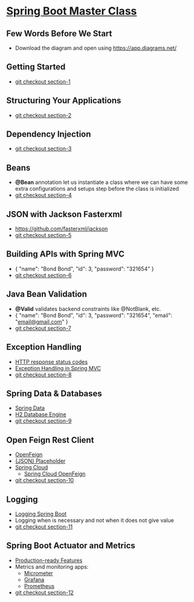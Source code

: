 # [Spring Boot Master Class](https://amigoscode.com/p/spring-boot-master-class)

## Few Words Before We Start
- Download the diagram and open using https://app.diagrams.net/

## Getting Started
- [git checkout section-1](https://github.com/amigoscode/spring-boot-master-class-course/tree/section-1)

## Structuring Your Applications
- [git checkout section-2](https://github.com/amigoscode/spring-boot-master-class-course/tree/section-2])

## Dependency Injection
- [git checkout section-3](https://github.com/amigoscode/spring-boot-master-class-course/tree/section-3)

## Beans
- **@Bean** annotation let us instantiate a class where we can have some extra configurations and setups step before the class is initialized
- [git checkout section-4](https://github.com/amigoscode/spring-boot-master-class-course/tree/section-4)

## JSON with Jackson Fasterxml
- https://github.com/fasterxml/jackson
- [git checkout section-5](https://github.com/amigoscode/spring-boot-master-class-course/tree/section-5)

## Building APIs with Spring MVC
- {
  "name": "Bond Bond",
  "id": 3,
  "password": "321654"
  }
- [git checkout section-6](https://github.com/amigoscode/spring-boot-master-class-course/tree/section-6)

## Java Bean Validation
- **@Valid** validates backend constraints like @NotBlank, etc.
- {
  "name": "Bond Bond",
  "id": 3,
  "password": "321654",
  "email": "email@gmail.com"
  }
- [git checkout section-7](https://github.com/amigoscode/spring-boot-master-class-course/tree/section-7)

## Exception Handling
- [HTTP response status codes](https://developer.mozilla.org/en-US/docs/Web/HTTP/Status)
- [Exception Handling in Spring MVC](https://spring.io/blog/2013/11/01/exception-handling-in-spring-mvc)
- [git checkout section-8](https://github.com/amigoscode/spring-boot-master-class-course/tree/section-8)

## Spring Data & Databases
- [Spring Data](https://spring.io/projects/spring-data)
- [H2 Database Engine](https://www.h2database.com/html/main.html)
- [git checkout section-9](https://github.com/amigoscode/spring-boot-master-class-course/tree/section-9)

## Open Feign Rest Client
- [OpenFeign](https://github.com/openfeign/feign)
- [{JSON} Placeholder](https://jsonplaceholder.typicode.com/)
- [Spring Cloud](https://spring.io/projects/spring-cloud)
  - [Spring Cloud OpenFeign](https://spring.io/projects/spring-cloud-openfeign)
- [git checkout section-10](https://github.com/amigoscode/spring-boot-master-class-course/tree/section-10)

## Logging
- [Logging Spring Boot](https://docs.spring.io/spring-boot/docs/current/reference/htmlsingle/#features.logging)
- Logging when is necessary and not when it does not give value
- [git checkout section-11](https://github.com/amigoscode/spring-boot-master-class-course/tree/section-11)

## Spring Boot Actuator and Metrics
- [Production-ready Features](https://docs.spring.io/spring-boot/docs/current/reference/htmlsingle/#actuator)
- Metrics and monitoring apps:
  - [Micrometer](https://micrometer.io/)
  - [Grafana](https://grafana.com/)
  - [Prometheus](https://prometheus.io/)
- [git checkout section-12](https://github.com/amigoscode/spring-boot-master-class-course/tree/section-12)
